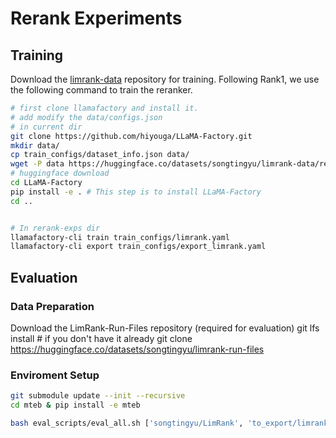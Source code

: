 # Rerank Experiments
## Training
Download the [limrank-data]() repository for training. 
Following Rank1, we use the following command to train the reranker.

```bash
# first clone llamafactory and install it. 
# add modify the data/configs.json 
# in current dir
git clone https://github.com/hiyouga/LLaMA-Factory.git
mkdir data/
cp train_configs/dataset_info.json data/
wget -P data https://huggingface.co/datasets/songtingyu/limrank-data/resolve/main/train_limrank.json
# huggingface download
cd LLaMA-Factory
pip install -e . # This step is to install LLaMA-Factory 
cd ..


# In rerank-exps dir
llamafactory-cli train train_configs/limrank.yaml
llamafactory-cli export train_configs/export_limrank.yaml
```

## Evaluation
### Data Preparation
Download the LimRank-Run-Files repository (required for evaluation)
git lfs install # if you don't have it already
git clone https://huggingface.co/datasets/songtingyu/limrank-run-files

### Enviroment Setup
```bash
git submodule update --init --recursive
cd mteb & pip install -e mteb
```

```bash
bash eval_scripts/eval_all.sh ['songtingyu/LimRank', 'to_export/limrank'] # This will evaluate all datasets mentioned in the paper.  
```